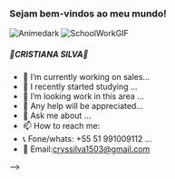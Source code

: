 ### Sejam bem-vindos ao meu mundo!

![Animedark](https://www.deviantart.com/cr8t1ntev/art/Dark-Anime-girl-364313108)
![SchoolWorkGIF](https://github.com/CrysDaSilva/CrysDaSilva/assets/167590118/0aa1c98a-719e-4d2d-b957-50040e68aaaa)

##### 💫CRISTIANA SILVA💫 
- 🔭 I’m currently working on sales...
- 🌱 I recently started studying ...
- 👯 I’m looking work in this area ...
- 🤔 Any help will be appreciated...
- 💬 Ask me about ...
- 📫 How to reach me: 
- 📞 Fone/whats: +55 51 991009112 ...
- 📧 Email:cryssilva1503@gmail.com

-->
